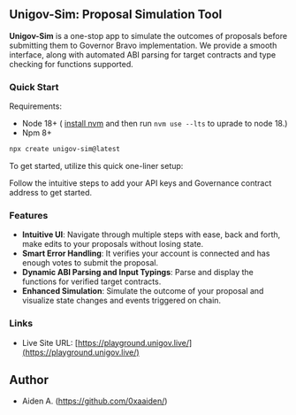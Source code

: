 ## **Unigov-Sim: Proposal Simulation Tool**


**Unigov-Sim** is a one-stop app to simulate the outcomes of proposals before submitting them to Governor Bravo implementation. We provide a smooth interface, along with automated ABI parsing for target contracts and type checking for functions supported.

### **Quick Start**
Requirements:

- Node 18+ (
  [install nvm](https://github.com/nvm-sh/nvm#installing-and-updating) and then run `nvm use --lts` to uprade to node 18.)
- Npm 8+

```bash
npx create unigov-sim@latest
```

To get started, utilize this quick one-liner setup:

<!-- Reqs make sure node 18+ is installed, nvm use --lts to install node 18 -->


Follow the intuitive steps to add your API keys and Governance contract address to get started.

### **Features**

- **Intuitive UI**: Navigate through multiple steps with ease, back and forth, make edits to your proposals without losing state.
- **Smart Error Handling**: It verifies your account is connected and has enough votes to submit the proposal.
- **Dynamic ABI Parsing and Input Typings**: Parse and display the functions for verified target contracts.
- **Enhanced Simulation**: Simulate the outcome of your proposal and visualize state changes and events triggered on chain.

### Links

- Live Site URL: [https://playground.unigov.live/](https://playground.unigov.live/)

## Author

- Aiden A. (https://github.com/0xaaiden/)
